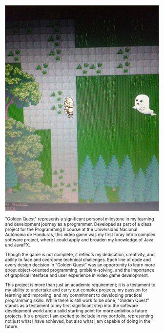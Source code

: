 ![photo.jpg](/readme/photo.jpg)

"Golden Quest" represents a significant personal milestone in my learning and development journey as a programmer. Developed as part of a class project for the Programming II course at the Universidad Nacional Autónoma de Honduras, this video game was my first foray into a complex software project, where I could apply and broaden my knowledge of Java and JavaFX.

Though the game is not complete, it reflects my dedication, creativity, and ability to face and overcome technical challenges. Each line of code and every design decision in "Golden Quest" was an opportunity to learn more about object-oriented programming, problem-solving, and the importance of graphical interface and user experience in video game development.

This project is more than just an academic requirement; it is a testament to my ability to undertake and carry out complex projects, my passion for learning and improving, and my commitment to developing practical programming skills. While there is still work to be done, "Golden Quest" stands as a testament to my first significant step into the software development world and a solid starting point for more ambitious future projects. It's a project I am excited to include in my portfolio, representing not just what I have achieved, but also what I am capable of doing in the future.
